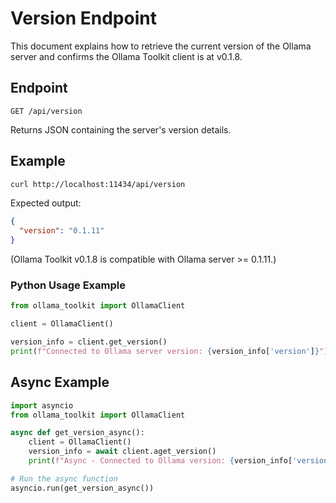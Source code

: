 # Version Endpoint

This document explains how to retrieve the current version of the Ollama server and confirms the Ollama Toolkit client is at v0.1.8.

## Endpoint

```
GET /api/version
```
Returns JSON containing the server's version details.

## Example

```bash
curl http://localhost:11434/api/version
```

Expected output:
```json
{
  "version": "0.1.11"
}
```

(Ollama Toolkit v0.1.8 is compatible with Ollama server >= 0.1.11.)

### Python Usage Example

```python
from ollama_toolkit import OllamaClient

client = OllamaClient()

version_info = client.get_version()
print(f"Connected to Ollama server version: {version_info['version']}")
```

## Async Example

```python
import asyncio
from ollama_toolkit import OllamaClient

async def get_version_async():
    client = OllamaClient()
    version_info = await client.aget_version()
    print(f"Async - Connected to Ollama version: {version_info['version']}")

# Run the async function
asyncio.run(get_version_async())
```


